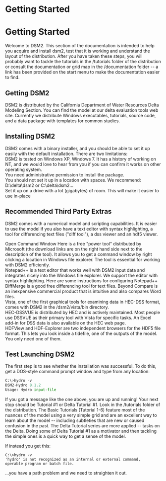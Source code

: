 # Getting Started

# Getting Started

Welcome to DSM2. This section of the documentation is intended to help
you acquire and install dsm2, test that it is working and understand the
layout of the distribution. After you have taken these steps, you will
probably want to tackle the tutorials in the /tutorials folder of the
distribution or consult the documentation or grid map in the
/documentation folder -- a link has been provided on the start menu to
make the documentation easier to find.

## Getting DSM2

DSM2 is distributed by the California Department of Water Resources
Delta Modeling Section. You can find the model at our delta evaluation
tools web site. Currently we distribute Windows executables, tutorials,
source code, and a data package with templates for common studies.

## Installing DSM2

DSM2 comes with a binary installer, and you should be able to set it up
easily with the default installation. There are two limitations:  
DSM2 is tested on Windows XP, Windows 7. It has a history of working on
NT, and we would love to hear from you if you can confirm it works on
other operating system.  
You need administrative permission to install the package.  
You should not set it up in a location with spaces. We recommend:
D:\\delta\\dsm2 or C:\\delta\\dsm2...  
Set it up on a drive with a lot (gigabytes) of room. This will make it
easier to use in-place

## Recommended Third Party Extras

DSM2 comes with a numerical model and scripting capabilities. It is
easier to use the model if you also have a text editor with syntax
highlighting, a tool for differencing text files ("diff tool"), a dss
viewer and an hdf5 viewer.

Open Command Window Here is a free "power tool" distributed by Microsoft
(the download links are on the right hand side next to the description
of the tool). It allows you to get a command window by right clicking a
location in Windows file explorer. The tool is essential for working
with DSM2 efficiently.  
Notepad++ is a text editor that works well with DSM2 input data and
integrates nicely into the Windows file explorer. We support the editor
with syntax highlighting. Here are some instructions for configuring
Notepad++  
DiffMerge is a good free differencing tool for text files. Beyond
Compare is an inexpensive commercial product that is intuitive and also
compares Word files.  
Vista, one of the first graphical tools for examining data in HEC-DSS
format, comes with DSM2 in the /dsm2/vista/bin directory.  
HEC-DSSVUE is distributed by HEC and is actively maintained. Most people
use DSSVUE as their primary tool with Vista for specific tasks. An Excel
add-in for DSS data is also available on the HEC web page.  
HDFView and HDF-Explorer are two independent browsers for the HDF5 file
format. This lets you look inside a tidefile, one of the outputs of the
model. You only need one of them.

## Test Launching DSM2

The first step is to see whether the installation was successful. To do
this, get a DOS-style command prompt window and type from any location:

<div class="code panel pdl" style="border-width: 1px;">

<div class="codeContent panelContent pdl">

``` python
C:\>hydro -v
DSM2-Hydro 8.1.2
Usage: Hydro input-file
```

</div>

</div>

If you got a message like the one above, you are up and running! Your
next stop should be Tutorial \#1 or Delta Tutorial \#1. Look in the
/tutorials folder of the distribution. The Basic Tutorials (Tutorial
1-6) feature most of the nuances of the model using a very simple grid
and are an excellent way to learn about the model -- including
subtleties that are new or caused confusion in the past. The Delta
Tutorial series are more applied -- tasks on the Delta. Doing some of
Delta Tutorial \#1 as a motivator and then tackling the simple ones is a
quick way to get a sense of the model.

If instead you get this:

<div class="code panel pdl" style="border-width: 1px;">

<div class="codeContent panelContent pdl">

``` text
C:\>hydro -v
'hydro' is not recognized as an internal or external command,
operable program or batch file.
```

</div>

</div>

  
...you have a path problem and we need to straighten it out.

<div style="page-break-before:always;">

</div>
